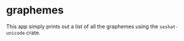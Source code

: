 # graphemes

This app simply prints out a list of all the graphemes using the `seshat-unicode` crate.
